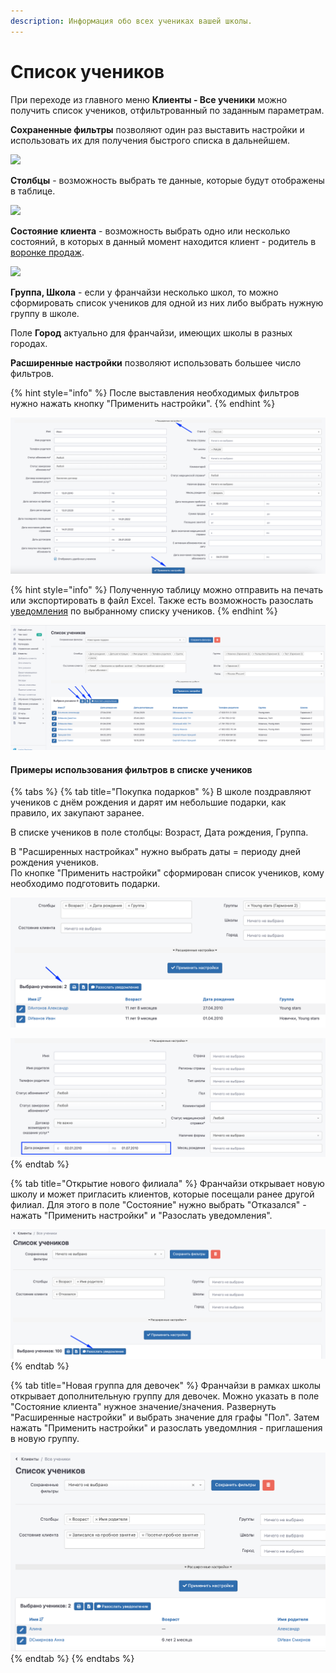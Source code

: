 ```yaml
---
description: Информация обо всех учениках вашей школы.
---
```


# Список учеников

При переходе из главного меню **Клиенты - Все ученики** можно получить список учеников, отфильтрованный по заданным параметрам.   &#x20;

**Сохраненные фильтры** позволяют один раз выставить настройки и использовать их для получения быстрого списка в дальнейшем.&#x20;

![](../.gitbook/assets/Screenshot\_302.png)

**Столбцы** - возможность выбрать те данные, которые будут отображены в таблице.

![](<../.gitbook/assets/Screenshot\_304 (1).png>)

**Состояние клиента** - возможность выбрать одно или несколько состояний, в которых в данный момент находится клиент - родитель в [воронке продаж](../klienty/sostoyanie-klientov.md).

![](../.gitbook/assets/Screenshot\_305.png)

**Группа, Школа** - если у франчайзи несколько школ, то можно сформировать список учеников для одной из них либо выбрать нужную группу в школе.&#x20;

Поле **Город** актуально для франчайзи, имеющих школы в разных городах.



**Расширенные настройки**  позволяют использовать большее число фильтров.&#x20;

{% hint style="info" %}
После выставления необходимых фильтров нужно нажать кнопку "Применить настройки".
{% endhint %}

![](<../.gitbook/assets/image (32).png>)

{% hint style="info" %}
Полученную таблицу можно отправить на печать или экспортировать в файл Excel. Также есть возможность разослать [уведомления](../uvedomleniya/rassylka-uvedomlenii.md) по выбранному списку учеников.
{% endhint %}

![](<../.gitbook/assets/image (47) (1).png>)

#### Примеры использования фильтров в списке учеников

{% tabs %}
{% tab title="Покупка подарков" %}
В школе поздравляют учеников с днём рождения и дарят им небольшие подарки, как правило, их закупают заранее.&#x20;

В  списке учеников  в поле столбцы:  Возраст, Дата рождения, Группа.

В "Расширенных настройках" нужно выбрать даты  =  периоду дней рождения учеников.\
По кнопке  "Применить настройки" сформирован список учеников, кому необходимо подготовить подарки.



![](<../.gitbook/assets/image (21) (1).png>)



![](<../.gitbook/assets/image (49).png>)
{% endtab %}

{% tab title="Открытие нового филиала" %}
Франчайзи открывает  новую школу и может пригласить клиентов, которые посещали  ранее другой филиал. Для этого в поле "Состояние" нужно выбрать "Отказался" - нажать "Применить настройки"   и  "Разослать уведомления".



![](<../.gitbook/assets/image (50) (1) (1).png>)
{% endtab %}

{% tab title="Новая группа для девочек" %}
Франчайзи в рамках школы открывает дополнительную группу для девочек. Можно  указать в поле "Состояние клиента"  нужное значение/значения. Развернуть "Расширенные настройки" и выбрать значение для графы "Пол".  Затем нажать "Применить настройки" и разослать уведомлния - приглашения в новую группу.



![](<../.gitbook/assets/image (34) (1).png>)
{% endtab %}
{% endtabs %}





